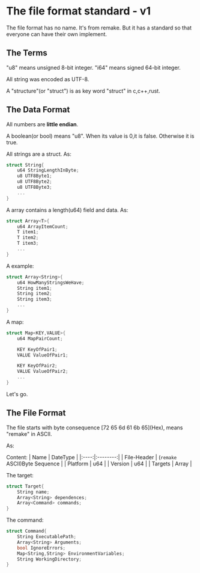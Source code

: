 # The file format standard - v1
The file format has no name. It's from remake. But it has a standard so that everyone can have their own implement.
## The Terms
"u8" means unsigned 8-bit integer. "i64" means signed 64-bit integer. 

All string was encoded as UTF-8.

A "structure"(or "struct") is as key word "struct" in c,c++,rust.

## The Data Format
All numbers are **little endian**.

A boolean(or bool) means "u8". When its value is 0,it is false. Otherwise it is true.

All strings are a struct. As:
```c
struct String{
    u64 StringLengthInByte;
    u8 UTF8Byte1;
    u8 UTF8Byte2;
    u8 UTF8Byte3;
    ...
}
```

A array contains a length(u64) field and data.
As:
```c
struct Array<T>{
    u64 ArrayItemCount;
    T item1;
    T item2;
    T item3;
    ...
}
```

A example:
```c
struct Array<String>{
    u64 HowManyStringsWeHave;
    String item1;
    String item2;
    String item3;
    ...
}
```

A map:
```c
struct Map<KEY,VALUE>{
    u64 MapPairCount;

    KEY KeyOfPair1;
    VALUE ValueOfPair1;

    KEY KeyOfPair2;
    VALUE ValueOfPair2;
    ...
}
```

Let's go.

## The File Format
The file starts with byte consequence [72 65 6d 61 6b 65]\(Hex\), means "remake" in ASCII.

As:

Content:
| Name | DateType |
|:----:|:--------:|
| File-Header | (`remake` ASCII)Byte Sequence |
| Platform | u64 |
| Version | u64 |
| Targets | Array<Target> |


The target:
```c
struct Target{
    String name;
    Array<String> dependences;
    Array<Command> commands;
}
```

The command:
```c
struct Command{
    String ExecutablePath;
    Array<String> Arguments;
    bool IgnoreErrors;
    Map<String,String> EnvironmentVariables;
    String WorkingDirectory;
}
```
